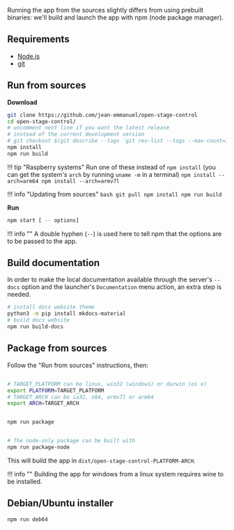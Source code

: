 Running the app from the sources slightly differs from using prebuilt binaries: we'll build and launch the app with npm (node package manager).

## Requirements

- [Node.js](https://nodejs.org/en/#download)
- [git](https://git-scm.com/downloads)


## Run from sources


**Download**

```bash
git clone https://github.com/jean-emmanuel/open-stage-control
cd open-stage-control/
# uncomment next line if you want the latest release
# instead of the current development version
# git checkout $(git describe --tags `git rev-list --tags --max-count=1`)
npm install
npm run build
```

!!! tip "Raspberry systems"
    Run one of these instead of `npm install` (you can get the system's `arch` by running `uname -m` in a terminal)
    ```
    npm install --arch=arm64
    npm install --arch=armv7l
    ```


!!! info "Updating from sources"
    ```bash
    git pull
    npm install
    npm run build
    ```

**Run**

```bash
npm start [ -- options]
```

!!! info ""
    A double hyphen (`--`) is used here to tell npm that the options are to be passed to the app.

## Build documentation

In order to make the local documentation available through the server's `--docs` option and the launcher's `Documentation` menu action, an extra step is needed.


```bash
# install docs website theme
python3 -m pip install mkdocs-material
# build docs website
npm run build-docs
```

## Package from sources

Follow the "Run from sources" instructions, then:

```bash

# TARGET_PLATFORM can be linux, win32 (windows) or darwin (os x)
export PLATFORM=TARGET_PLATFORM
# TARGET_ARCH can be ia32, x64, armv7l or arm64
export ARCH=TARGET_ARCH


npm run package


# The node-only package can be built with
npm run package-node

```

This will build the app in `dist/open-stage-control-PLATFORM-ARCH`.

!!! info ""
    Building the app for windows from a linux system requires wine to be installed.


## Debian/Ubuntu installer

```
npm run deb64
```
